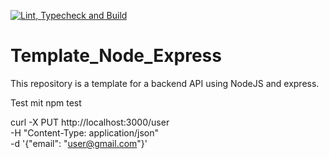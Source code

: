 [![Lint, Typecheck and Build](https://github.com/DHBW-KA-Webengineering/Template_Node_Express/actions/workflows/build.yml/badge.svg)](https://github.com/DHBW-KA-Webengineering/Template_Node_Express/actions/workflows/build.yml)

# Template_Node_Express

This repository is a template for a backend API using NodeJS and express.

Test mit npm test

curl -X PUT http://localhost:3000/user \
  -H "Content-Type: application/json" \
  -d '{"email": "user@gmail.com"}'